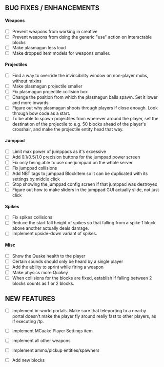 ## BUG FIXES / ENHANCEMENTS

#### Weapons
- [ ] Prevent weapons from working in creative
- [ ] Prevent weapons from doing the generic "use" action on interactable blocks
- [ ] Make plasmagun less loud
- [ ] Make dropped item models for weapons smaller.

#### Projectiles
- [ ] Find a way to override the invincibility window on non-player mobs, without mixins
- [ ] Make plasmagun projectile smaller
- [ ] Fix plasmagun projectile collision box
- [ ] Change the position from which the plasmagun balls spawn. Set it lower and more inwards
- [ ] Figure out why plasmagun shoots through players if close enough. Look through bow code as a start.
- [ ] To be able to spawn projectiles from wherever around the player, set the destination of the projectile to e.g. 50 blocks ahead of the player's crosshair, and make the projectile entity head that way.

#### Jumppad
- [ ] Limit max power of jumppads as it's excessive
- [ ] Add 0.1/0.5/1.0 precision buttons for the jumppad power screen
- [ ] Fix only being able to use one jumppad on the whole server
- [ ] Fix jumppad collisions
- [ ] Add NBT tags to jumppad BlockItem so it can be duplicated with its settings by middle click
- [ ] Stop showing the jumppad config screen if that jumppad was destroyed
- [ ] Figure out how to make sliders in the jumppad GUI actually slide, not just click

#### Spikes
- [ ] Fix spikes collisions
- [ ] Reduce the start fall height of spikes so that falling from a spike 1 block above another actually deals damage.
- [ ] Implement upside-down variant of spikes.

#### Misc
- [ ] Show the Quake health to the player
- [ ] Certain sounds should only be heard by a single player
- [ ] Add the ability to sprint while firing a weapon
- [ ] Make physics more Quakey
- [ ] When collisions for the blocks are fixed, establish if falling between 2 blocks counts as 1 or 2 blocks.

## NEW FEATURES
- [ ] Implement in-world portals. Make sure that teleporting to a nearby portal doesn't make the player fly around really fast to other players, as if executing /tp.
- [ ] Implement MCuake Player Settings item
- [ ] Implement all other weapons
- [ ] Implement ammo/pickup entities/spawners
- [ ] Add new blocks

